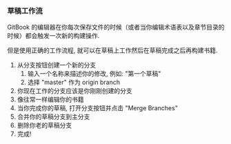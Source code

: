 ### 草稿工作流 

GitBook 的编辑器在你每次保存文件的时候（或者当你编辑术语表以及章节目录的时候）都会触发一次新的构建操作.

但是使用正确的工作流程, 就可以在草稿上工作然后在草稿完成之后再构建书籍.

1. 从分支按钮创建一个新的分支
    1. 输入一个名称来描述你的修改, 例如: "第一个草稿"
    2. 选择 "master" 作为 origin branch
2. 你现在工作的分支应该是你刚刚创建的分支
3. 像往常一样编辑你的书籍
4. 当你完成你的草稿, 打开分支按钮并点击 "Merge Branches"
5. 合并你的草稿分支到主分支
6. 删除你老的草稿分支
7. 完成!

